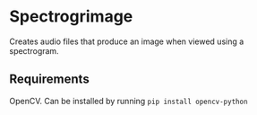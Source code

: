 # Spectrogrimage

Creates audio files that produce an image when viewed using a spectrogram. 

## Requirements

OpenCV. Can be installed by running `pip install opencv-python`
